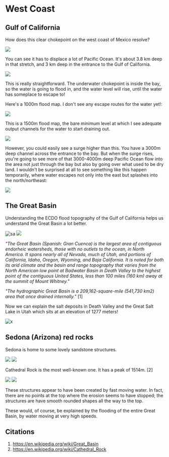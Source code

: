 # West Coast

## Gulf of California

How does this clear chokepoint on the west coast of Mexico resolve?

![](img/wc1.png "")

You can see it has to displace a lot of Pacific Ocean. It's about 3.8 km deep in that stretch, and 3 km deep in the entrance to the Gulf of California.

![](img/wc2.png "")

This is really straightforward. The underwater chokepoint is inside the bay, so the water is going to flood in, and the water level will rise, until the water has someplace to escape to!

Here's a 1000m flood map. I don't see any escape routes for the water yet!:

![](img/wc3.png "")

This is a 1500m flood map, the bare minimum level at which I see adequate output channels for the water to start draining out.

![](img/wc4.png "")

However, you could easily see a surge higher than this. You have a 3000m deep channel across the entrance to the bay. But when the surge rises, you're going to see more of that 3000-4000m deep Pacific Ocean flow into the area not just through the bay but also by going over what used to be dry land. I wouldn't be surprised at all to see something like this happen temporarily, where water escapes not only into the east but splashes into the north/northeast:

![](img/wc5.png "")

## The Great Basin

Understanding the ECDO flood topography of the Gulf of California helps us understand the Great Basin a lot better.

![sa](img/great-basin.gif)
![](img/great-basin.png "")

*"The Great Basin (Spanish: Gran Cuenca) is the largest area of contiguous endorheic watersheds, those with no outlets to the ocean, in North America. It spans nearly all of Nevada, much of Utah, and portions of California, Idaho, Oregon, Wyoming, and Baja California. It is noted for both its arid climate and the basin and range topography that varies from the North American low point at Badwater Basin in Death Valley to the highest point of the contiguous United States, less than 100 miles (160 km) away at the summit of Mount Whitney."*

*"The hydrographic Great Basin is a 209,162-square-mile (541,730 km2) area that once drained internally."* [1]

Now we can explain the salt deposits in Death Valley and the Great Salt Lake in Utah which sits at an elevation of 1277 meters!

![x](img/salt-lake.png "")

## Sedona (Arizona) red rocks

Sedona is home to some lovely sandstone structures.

![](img/sedona1.jpg "")
![](img/sedona.png "")

Cathedral Rock is the most well-known one. It has a peak of 1514m. [2]

![](img/sedona2.jpg "")
![](img/sedona3.jpg)

These structures appear to have been created by fast moving water. In fact, there are no points at the top where the erosion seems to have stopped; the structures are have smooth rounded shapes all the way to the top.

These would, of course, be explained by the flooding of the entire Great Basin, by water moving at very high speeds.

## Citations

1. https://en.wikipedia.org/wiki/Great_Basin
2. https://en.wikipedia.org/wiki/Cathedral_Rock
